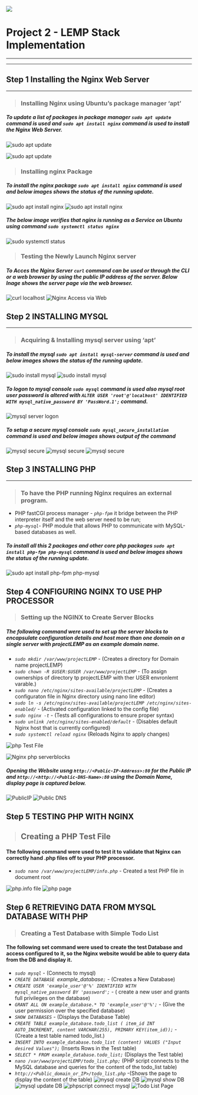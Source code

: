 ![](https://img.shields.io/badge/darey.io-orange)


# Project 2 - LEMP Stack Implementation
___
___
## **Step 1 Installing the Nginx Web Server**
___
>### Installing Nginx using Ubuntu’s package manager ‘apt’

#####  To update a list of packages in package manager *`sudo apt update`* command is used and *`sudo apt install nginx`* command is used to install the Nginx Web Server.
![sudo apt update](./Project_2_Images/sudo_apt_update.PNG)

![sudo apt update](./Project_2_Images/sudo_apt_update2.PNG)
>### Installing nginx Package 

#####  To install the nginx package *`sudo apt install nginx`* command is used and below images shows the status of the running update.
![sudo apt install nginx](./Project_2_Images/sudo_apt_install_nginx1.PNG)
![sudo apt install nginx](./Project_2_Images/sudo_apt_install_nginx1a.PNG)
#####  The below image verifies that nginx is running as a Service on Ubuntu using command *`sudo systemctl status nginx`*
![sudo systemctl status](./Project_2_Images/sudo_systemctl_status.PNG)
>### Testing the Newly Launch Nginx  server

#####  To Acces the Nginx Server  *`curl`* command can be used or through the CLI or a web browser by using the public IP address of the server. Below Inage shows the server page via the web browser.
![curl localhost](./Project_2_Images/curl_localhost.PNG)
![Nginx Access via Web](./Project_2_Images/Nginx_Server%20Acces%20via%20web.PNG)
## **Step 2 INSTALLING MYSQL**
___

>### Acquiring & Installing mysql server  using ‘apt’
#####  To install the mysql *`sudo apt install mysql-server`* command is used and below images shows the status of the running update.
![sudo install mysql](./Project_2_Images/sudo_apt_install_mysql1.PNG)
![sudo install mysql](./Project_2_Images/sudo_apt_install_mysql2.PNG)
#####  To logon to mysql console *`sudo mysql`* command is used also mysql root user password is altered with *`ALTER USER 'root'@'localhost' IDENTIFIED WITH mysql_native_password BY 'PassWord.1';`* command.
![mysql server logon](./Project_2_Images/mysql_logon.PNG)
#####  To setup a secure  mysql console *`sudo mysql_secure_installation`* command is used and below images shows output of the command
![mysql secure](./Project_2_Images/mysql_secure_installation1.PNG)
![mysql secure](./Project_2_Images/mysql_secure_installation2.PNG)
![mysql secure](./Project_2_Images/mysql_secure_installation3.PNG)
## **Step 3 INSTALLING PHP**
___
>### To have the PHP running Nginx requires an external program.
* PHP fastCGI process manager - *`php-fpm`* it bridge between the PHP interpreter itself and the web server need to be run;
* *`php-mysql`*- PHP module that allows PHP to communicate with MySQL-based databases as well. 
#####  To install all this 2 packages and other core php packages *`sudo apt install php-fpm php-mysql`* command is used and below images shows the status of the running update.
![sudo apt install php-fpm php-mysql](./Project_2_Images/sudo_apt_install_php-fpm_php-mysql.PNG)

## **Step 4 CONFIGURING NGINX TO USE PHP PROCESSOR**
>### Setting up the NGINX to Create Server Blocks
#####  The following command were used to set up the server blocks to encapsulate configuration details and host more than one domain on a single server with projectLEMP as an example domain name.
* *`sudo mkdir /var/www/projectLEMP`* - (Creates a directory for Domain name  projectLEMP)
* *`sudo chown -R $USER:$USER /var/www/projectLEMP`* - (To assign ownerships of directory tp projectLEMP with ther USER envronlemt varable.)
* *`sudo nano /etc/nginx/sites-available/projectLEMP`* - (Creates a configuraton file in Nginx directory using nano line editor)
* *`sudo ln -s /etc/nginx/sites-available/projectLEMP /etc/nginx/sites-enabled/`* - (Activated configuration linked to the config file)
* *`sudo nginx -t`* - (Tests all configurations to ensure proper syntax)
* *`sudo unlink /etc/nginx/sites-enabled/default`* - (Disables default Nginx host that is currently configured)
* *`sudo systemctl reload nginx`* (Reloads Nginx to apply changes)

![php Test File](./Project_2_Images/nano_project_LEMP.PNG)

![Nginx php serverblocks](./Project_2_Images/nginx_php_serverblocks%20command.PNG)
#####  Opening the Website usng *`http://<Public-IP-Address>:80`* for the Public IP and *`http://<http://<Public-DNS-Name>:80`* using the Domain Name, display page is captured below.
![PublicIP](./Project_2_Images/Public-IP-Address_LEMP.PNG)
![Public DNS](./Project_2_Images/Public-DNS-Name_LEMP.PNG)
## **Step 5 TESTING PHP WITH NGINX**
>## Creating a PHP Test File
#### The following command were used to test it to validate that Nginx can correctly hand .php files off to your PHP processor.
* *`sudo nano /var/www/projectLEMP/info.php`* -  Created a test PHP file in document root

![php.info file](./Project_2_Images/nano_php_info.PNG)
![php page](./Project_2_Images/php.PNG)
## **Step 6 RETRIEVING DATA FROM MYSQL DATABASE WITH PHP**

>### Creating a Test Database with Simple Todo List
#### The following set command were used to create the test Database and access configured  to it, so the Nginx website would be able to query data from the DB and display it.
* *`sudo mysql`* - (Connects to mysql)
* *`CREATE DATABASE `example_database`;`* - (Creates a New Database)
* *`CREATE USER 'example_user'@'%' IDENTIFIED WITH mysql_native_password BY 'password';`* - ( create a new user and grants full privileges on the database)
* *`GRANT ALL ON example_database.* TO 'example_user'@'%';`* - (Give the user permission over the specified database)
* *`SHOW DATABASES`* - (Displays the Database Table)
* *`CREATE TABLE example_database.todo_list (
item_id INT AUTO_INCREMENT,
content VARCHAR(255),
PRIMARY KEY(item_id));`* - (Create a test table named todo_list.)
* *`INSERT INTO example_database.todo_list (content) VALUES ("Input desired Values");`* (Inserts Rows in the Test table)
* *`SELECT * FROM example_database.todo_list;`* (Displays the Test table)
* *`nano /var/www/projectLEMP/todo_list.php;`* (PHP script connects to the MySQL database and queries for the content of the todo_list table)
* *`http://<Public_domain_or_IP>/todo_list.php`* -(Shows the page to display the content of the table)
![mysql create DB](./Project_2_Images/mysql_create_database.PNG)
![mysql show DB](./Project_2_Images/mysql_show%20databases.PNG)
![mysql update DB](./Project_2_Images/mysql_Update_databases.PNG)
![phpscript connect mysql](./Project_2_Images/nano_phpscript_connect_mysql.PNG)
![Todo List Page](./Project_2_Images/Todo%20List.PNG)